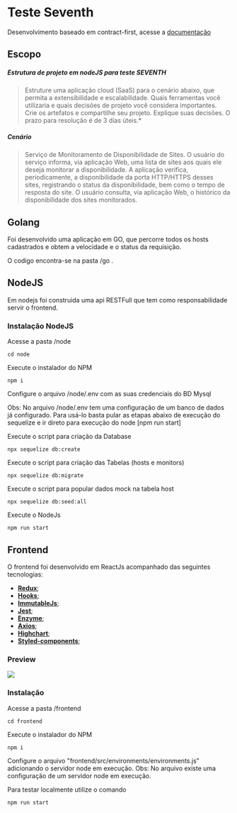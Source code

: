 # Teste Seventh
Desenvolvimento baseado em contract-first, acesse a [documentação](https://app.swaggerhub.com/apis/maufrco/Seventh/1.0.0)

## Escopo
##### Estrutura de projeto em nodeJS para teste SEVENTH
> Estruture uma aplicação cloud (SaaS) para o cenário abaixo, que permita a extensibilidade e escalabilidade. Quais ferramentas você utilizaria e quais decisões de projeto você considera importantes. 
Crie os artefatos e compartilhe seu projeto. Explique suas decisões. 
O prazo para resolução é de 3 dias úteis.*


##### Cenário
> Serviço de Monitoramento de Disponibilidade de Sites. O usuário do serviço informa, via aplicação Web, uma lista de sites aos quais ele deseja monitorar a disponibilidade. A aplicação verifica, periodicamente, a disponibilidade   da porta HTTP/HTTPS desses sites, registrando o status da disponibilidade, bem como o tempo de resposta do site.
O usuário consulta, via aplicação Web, o histórico da disponibilidade dos sites monitorados.


## Golang

Foi desenvolvido uma aplicação em GO, que percorre todos os hosts cadastrados e obtem a velocidade e  o status da requisição.

O codigo encontra-se na pasta /go .

## NodeJS

Em nodejs foi construida uma api RESTFull que tem como responsabilidade servir o frontend.

### Instalação NodeJS

Acesse a pasta /node
```
cd node
```

Execute o instalador do NPM
```
npm i
```

Configure o arquivo /node/.env com as suas credenciais do BD Mysql

Obs: No arquivo /node/.env tem uma configuração de um banco de dados já configurado. Para usá-lo basta pular as etapas abaixo de execução do sequelize e ir direto para execução do node [npm run start]

Execute o script para criação da Database
```
npx sequelize db:create
```
Execute o script para criação das Tabelas (hosts e monitors)
```
npx sequelize db:migrate
```
Execute o script para popular dados mock na tabela host
```
npx sequelize db:seed:all     
```
Execute o NodeJs 
```
npm run start
```


## Frontend
O frontend foi desenvolvido em ReactJs acompanhado das seguintes tecnologias:


- **[Redux](https://github.com/reduxjs/redux)**;
- **[Hooks](https://pt-br.reactjs.org/docs/hooks-intro.html)**;
- **[ImmutableJs](https://github.com/immutable-js/immutable-js)**;
- **[Jest](https://github.com/facebook/jest)**;
- **[Enzyme](https://github.com/airbnb/enzyme)**;
- **[Axios](https://github.com/axios/axios)**;
- **[Highchart](https://github.com/highcharts/highcharts)**;
- **[Styled-components](https://github.com/styled-components/styled-components)**;

### Preview 

![](https://github.com/maufrco/seventh/blob/master/frontend/public/preview.png)



### Instalação

Acesse a pasta /frontend
```
cd frontend
```

Execute o instalador do NPM
```
npm i
```

Configure o arquivo "frontend/src/environments/environments.js" adicionando o servidor node em execução.
Obs: No arquivo existe uma configuração de um servidor node em execução.

Para testar localmente utilize o comando 
```
npm run start
```
